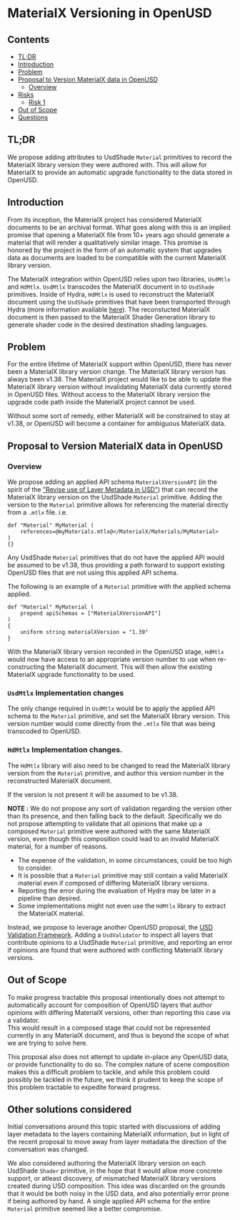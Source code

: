 # MaterialX Versioning in OpenUSD

## Contents
- [TL;DR](#tldr)
- [Introduction](#introduction)
- [Problem](#problem)
- [Proposal to Version MaterialX data in OpenUSD](#proposal-to-version-materialx-data-in-openusd)
    - [Overview](#overview) 
- [Risks](#risks)
    - [Risk 1](#risk_1)
- [Out of Scope](#out-of-scope)
- [Questions](#questions)

## TL;DR
We propose adding attributes to UsdShade `Material` primitives to record the MaterialX library version they were authored
with. This will allow for MaterialX to provide an automatic upgrade functionality to the data stored in OpenUSD.

## Introduction
From its inception, the MaterialX project has considered MaterialX documents to be an archival format.  What goes along 
with this is an implied promise that opening a MaterialX file from 10+ years ago should generate a material that will 
render a qualitatively similar image.  This promise is honored by the project in the form of an automatic system that 
upgrades data as documents are loaded to be compatible with the current MaterialX library version.

The MaterialX integration within OpenUSD relies upon two libraries, `UsdMtlx` and `HdMtlx`. `UsdMtlx` transcodes the 
MaterialX document in to `UsdShade` primitives. Inside of Hydra, `HdMtlx` is used to reconstruct the
MaterialX document using the `UsdShade` primitives that have been transported through Hydra (more information 
available [here](https://openusd.org/release/api/_page__material_x__in__hydra__u_s_d.html)). The reconstucted MaterialX 
document is then passed to the MaterialX Shader Generation library to generate shader code in the desired destination
shading languages.

## Problem
For the entire lifetime of MaterialX support within OpenUSD, there has never been a MaterialX library version change. The 
MaterialX library version has always been v1.38. The MaterialX project would like to be able to update the MaterialX 
library version without invalidating MaterialX data currently stored in OpenUSD files. Without access to the MaterialX 
library version the upgrade code path inside the MaterialX project cannot be used.

Without some sort of remedy, either MaterialX will be constrained to stay at v1.38, or OpenUSD will become a 
container for ambiguous MaterialX data.  

## Proposal to Version MaterialX data in OpenUSD
### Overview
We propose adding an applied API schema `MaterialXVersionAPI` (in the spirit of the 
["Revise use of Layer Metadata in USD"](https://github.com/PixarAnimationStudios/OpenUSD-proposals/blob/main/proposals/revise_use_of_layer_metadata/README.md)) 
that can record the MaterialX library version on the UsdShade `Material` primitive.  Adding the version to the `Material` 
primitive allows for referencing the material directly from a `.mtlx` file. i.e.
```
def "Material" MyMaterial (
    references=@myMaterials.mtlx@</MaterialX/Materials/MyMaterial>
)
{}
```

Any UsdShade `Material` primitives that do not have the applied API would be assumed to be v1.38, thus providing a 
path forward to support existing OpenUSD files that are not using this applied API schema.

The following is an example of a `Material` primitive with the applied schema applied.
```
def "Material" MyMaterial ( 
    prepend apiSchemas = ["MaterialXVersionAPI"]
)
{
    uniform string materialXVersion = "1.39"
}
```

With the MaterialX library version recorded in the OpenUSD stage, `HdMtlx` would now have access to an appropriate 
version number to use when re-constructing the MaterialX document. This will then allow the existing MaterialX upgrade 
functionality to be used. 

### `UsdMtlx` Implementation changes

The only change required in `UsdMtlx` would be to apply the applied API schema to the `Material` primitive, and set the
MaterialX library version.  This version number would come directly from the `.mtlx` file that was being transcoded to 
OpenUSD.

### `HdMtlx` Implementation changes.

The `HdMtlx` library will also need to be changed to read the MaterialX library version from the `Material` primitive, 
and author this version number in the reconstructed MaterialX document.

If the version is not present it will be assumed to be v1.38. 

**NOTE :** We do not propose any sort of validation regarding the version other than its presence, and then falling back 
to the default. Specifically we do not propose attempting to validate that all opinions that make up a composed 
`Material` primitive were authored with the same MaterialX version, even though this composition could lead to an 
invalid MaterialX material, for a number of reasons.
 * The expense of the validation, in some circumstances, could be too high to consider.
 * It is possible that a `Material` primitive may still contain a valid MaterialX material even if composed of differing 
MaterialX library versions.
 * Reporting the error during the evaluation of Hydra may be later in a pipeline than desired.
 * Some implementations might not even use the `HdMtlx` library to extract the MaterialX material.

Instead, we propose to leverage another OpenUSD proposal, the [USD Validation Framework](https://github.com/PixarAnimationStudios/OpenUSD-proposals/tree/main/proposals/usd-validation-framework). Adding a `UsdValidator` to 
inspect all layers that contribute opinions to a UsdShade `Material` primitive, and reporting an error if opinions are 
found that were authored with conflicting MaterialX library versions.

## Out of Scope
To make progress tractable this proposal intentionally does not attempt to automatically account for composition of 
OpenUSD layers that author opinions with differing MaterialX versions, other than reporting this case via a validator.  
This would result in a composed stage that could not be represented currently in any MaterialX document, and thus is 
beyond the scope of what we are trying to solve here. 

This proposal also does not attempt to update in-place any OpenUSD data, or provide functionality to do so. The complex 
nature of scene composition makes this a difficult problem to tackle, and while this problem could possibly be tackled 
in the future, we think it prudent to keep the scope of this problem tractable to expedite forward progress.

## Other solutions considered

Initial conversations around this topic started with discussions of adding layer metadata to the layers containing 
MaterialX information, but in light of the recent proposal to move away from layer metadata the direction of the 
conversation was changed.

We also considered authoring the MaterialX library version on each UsdShade `Shader` primitive, in the hope that it 
would allow more concrete support, or atleast discovery, of mismatched MaterialX library versions created during USD 
composition.  This idea was discarded on the grounds that it would be both noisy in the USD data, and also potentially 
error prone if being authored by hand. A single applied API schema for the entire `Material` primitive seemed like a 
better compromise.
